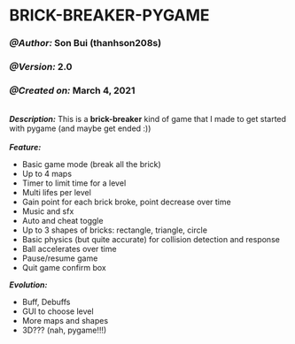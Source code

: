 # BRICK-BREAKER-PYGAME
### _@Author:_ **Son Bui (thanhson208s)**
### _@Version:_ **2.0**
### _@Created on:_ **March 4, 2021**
\
_**Description:**_ This is a **brick-breaker** kind of game that I made to get started with pygame (and maybe get ended :))\
\
_**Feature:**_
* Basic game mode (break all the brick)
* Up to 4 maps
* Timer to limit time for a level
* Multi lifes per level
* Gain point for each brick broke, point decrease over time
* Music and sfx
* Auto and cheat toggle
* Up to 3 shapes of bricks: rectangle, triangle, circle
* Basic physics (but quite accurate) for collision detection and response
* Ball accelerates over time
* Pause/resume game
* Quit game confirm box

_**Evolution:**_
* Buff, Debuffs
* GUI to choose level
* More maps and shapes
* 3D??? (nah, pygame!!!)